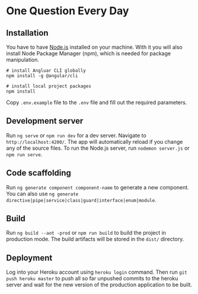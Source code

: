 # One Question Every Day

## Installation
You have to have [Node.js](https://nodejs.org/en/download/) installed on your machine. With it you will also install Node Package Manager (npm), which is needed for package manipulation.
```
# install Angluar CLI globally
npm install -g @angular/cli

# install local project packages
npm install
```
Copy `.env.example` file to the `.env` file and fill out the required parameters.

## Development server

Run `ng serve` or `npm run dev` for a dev server. Navigate to `http://localhost:4200/`. The app will automatically reload if you change any of the source files. To run the Node.js server, run `nodemon server.js` or `npm run serve`.

## Code scaffolding

Run `ng generate component component-name` to generate a new component. You can also use `ng generate directive|pipe|service|class|guard|interface|enum|module`.

## Build

Run `ng build --aot -prod` or `npm run build` to build the project in production mode. The build artifacts will be stored in the `dist/` directory.

## Deployment

Log into your Heroku account using `heroku login` command. Then run `git push heroku master` to push all so far unpushed commits to the heroku server and wait for the new version of the production application to be built.
